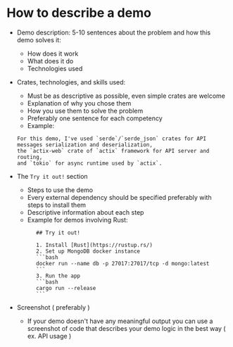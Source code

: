 # How to describe a demo

- Demo description: 5-10 sentences about the problem and how this demo solves it:
  - How does it work 
  - What does it do 
  - Technologies used

- Crates, technologies, and skills used:
  - Must be as descriptive as possible, even simple crates are welcome
  - Explanation of why you chose them
  - How you use them to solve the problem
  - Preferably one sentence for each competency
  - Example:
  ```
  For this demo, I've used `serde`/`serde_json` crates for API messages serialization and deserialization,
  the `actix-web` crate of `actix` framework for API server and routing,
  and `tokio` for async runtime used by `actix`. 
  ```
- The `Try it out!` section
  - Steps to use the demo
  - Every external dependency should be specified preferably with steps to install them
  - Descriptive information about each step
  - Example for demos involving Rust:
  ```
        ## Try it out!
        
        1. Install [Rust](https://rustup.rs/)
        2. Set up MongoDB docker instance
        ```bash
        docker run --name db -p 27017:27017/tcp -d mongo:latest
        ```
        3. Run the app
        ```bash
        cargo run --release
        ```
  ```
- Screenshot ( preferably )
  - If your demo doesn't have any meaningful output you can use a screenshot of code that describes your demo logic in the best way ( ex. API usage )

